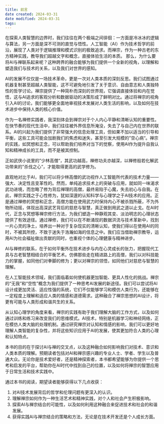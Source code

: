 ```yaml
---
title: 前言
date created: 2024-03-31
date modified: 2024-03-31
tags:
---
```


在探索人类智慧的边界时，我们往往在两个极端之间徘徊：一方面是冷冰冰的逻辑与算法，另一方面是深不可测的直觉与悟性。人工智能（AI）作为技术哲学的前沿，展现了人类对于逻辑推理和模式识别的极致追求。而禅宗，作为一种古老的东方精神实践，教导我们超越文字和概念，直接体验生活的本质。 那么，为什么要将AI与禅联系起来呢？这种跨界的融合能够为我们提供一个全新的视角，以理解和塑造我们与技术的关系，以及我们对世界的感知。

AI的发展不仅仅是一场技术革命，更是一次对人类本质的深刻反思。我们试图通过机器复制甚至超越人类智能，这不可避免地引发了关于意识、自由意志和人类独特性的哲学讨论。禅宗提供了一种简朴而深刻的世界观，它强调直接体验和内在觉悟，这与AI追求的客观分析和数据驱动的决策形成了鲜明对比。通过将禅宗的视角引入AI的讨论，我们能够更全面地审视技术发展对人类生活的影响，以及如何在技术进步中保持人类的核心价值。

作为一名禅修实践者，我深刻体会到禅宗对于个人内心平静和清晰认知的重要性。在快节奏的现代生活中，我们往往被外界信息所淹没，失去了与自己内在世界的联系。AI的兴起为我们提供了非常强大的信息处理工具，但如果不加以适当的引导和平衡，这些工具可能会加剧我们的焦虑和迷失，甚至引发大规模的”空心病“。禅宗的实践，如冥想和正念，可以帮助我们培养对当下的觉察，使用AI作为提升自我认知和精神成长的工具，而不是被其控制。

正如武侠小说里的”少林高僧“，其武功越高，禅修功夫亦越深，以禅修般若化解武功带来的”杀伐之心“，才能取得更高的武学修为。

直观地对比于AI，我们可以将少林高僧的武功视作人工智能所代表的技术力量——强大、决定性且变革性的。然而，单纯追求技术上的突破与应用，就如同一味渴求武功进境，而忽略了修为背后禅理的高僧，最终易陷于心魔，失去初心与自我。在此，禅宗实践之于心性修为，犹如深邃的认知科学与心理学之于AI技术的应用。正是通过禅修的冥想和正念，高僧方能在使用武力时保持内心不被杀戮所蔽，不为外物所动摇，体现出高深武艺背后的慈悲与智慧，真正做到用武之道以止戈。在AI时代，正念与冥想等禅宗修行方法，为我们塑造一种静观其变、淡泊明志的心理状态提供了有效途径。通过禅修，我们可以在不断涌现的数据洪流与技术革新中，找到一片心灵的净土，培养出一种对于复杂现实的清晰认知，使我们得以在使用AI的同时，不被其所控，不致于迷失于浩瀚如海的信息之中。我们应当借助禅宗教导，运用AI为社会福祉做出贡献的同时，也重视个体的心理健康与精神进步。

AI与禅修的联系，在于如何平衡外在技术进步与内在心灵成长的张力，把握现代工具与古老智慧相结合的平衡艺术。仿佛那些走在精进路上的高僧，我们以对科技能力的掌握，如同他们对拳脚的修为；更以对禅宗的领悟，如同他们对慈悲与智慧的理解。

在人工智能技术领域，我们面临着如何使机器更加智能、更具人性化的挑战。禅宗的“无我”和“空性”概念为我们提供了一种思考AI发展的新途径。我们可以尝试将AI设计成更加灵活、适应性强的系统，它们不仅能够学习和模仿人类行为，还能够在一定程度上理解和适应人类的情感和道德需求。这种融合了禅宗思想的AI设计，将更有可能与人类形成和谐共生的关系。

从认知心理学的角度来看，禅宗的实践有助于我们理解大脑的工作方式，以及如何通过训练和练习来改变我们的思维模式。AI技术，特别是机器学习和神经网络，正在模仿人类大脑的处理机制。通过研究禅宗对认知和情感的影响，我们可以更好地理解人类智能的复杂性，并将这些知识应用于AI的发展，使其更加符合人类的心理和认知特点。

本书的目的在于探讨AI与禅的交叉点，以及这种融合如何影响我们对技术、意识和人类本质的理解。预期读者包括对AI和禅宗感兴趣的专业人士、学者、学生以及普通大众。无论你是技术爱好者，还是精神探索者，本书都希望能够为你提供一个思考和启发的平台，帮助你在AI时代中找到自己的位置，以及如何将禅宗的智慧应用于日常生活和技术实践中。

通过本书的阅读，期望读者能够获得以下几点收获：

1. 对AI技术发展背后的哲学和伦理问题有更深入的认识。
2. 理解禅宗如何作为一种生活艺术和精神实践，对个人和社会产生积极影响。
3. 探索AI与禅宗结合的可能性，以及如何利用这种融合来促进技术和社会的和谐发展。
4. 获得实践AI与禅宗结合的策略和方法，无论是在技术开发还是个人成长方面。